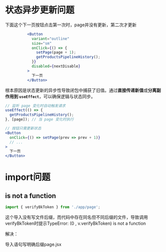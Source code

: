 # 状态异步更新问题

下面这个下一页按钮点击第一次时，page并没有更新，第二次才更新

```jsx
          <Button
            variant="outline"
            size="sm"
            onClick={() => {
              setPage(page + 1);
              getProductsPipelineHistory();
            }}
            disabled={nextDisable}
          >
            下一页
          </Button>
```

根本原因是状态更新的异步性导致闭包中捕获了旧值。通过**直接传递新值**或**分离副作用到 `useEffect`**，可以确保逻辑与状态同步。

```jsx
// 监听 page 变化时自动触发请求
useEffect(() => {
  getProductsPipelineHistory();
}, [page]); // 当 page 变化时执行

// 按钮只需更新状态
<Button
  onClick={() => setPage(prev => prev + 1)}
  // ...
>
  下一页
</Button>
```

# import问题

## is not a function

```js
import { verifyBkToken } from './app/page';
```

这个导入没有写文件后缀，而代码中存在同名但不同后缀的文件，导致调用verifyBkToken时提示TypeError: (0 , v.verifyBkToken) is not a function

解决： 

导入语句写明确后缀page.jsx

